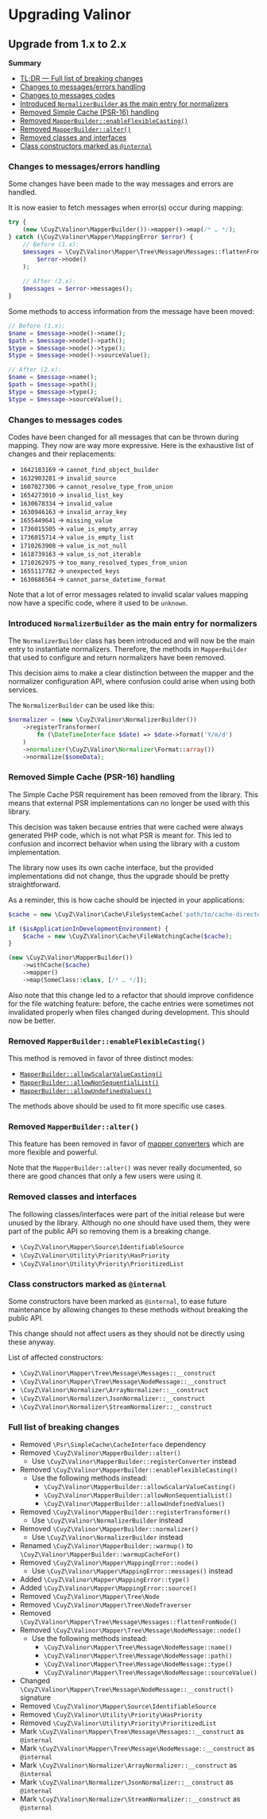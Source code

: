 # Upgrading Valinor

## Upgrade from 1.x to 2.x

**Summary**

- [TL;DR — Full list of breaking changes](#full-list-of-breaking-changes)
- [Changes to messages/errors handling](#changes-to-messageserrors-handling)
- [Changes to messages codes](#changes-to-messages-codes)
- [Introduced `NormalizerBuilder` as the main entry for normalizers](#introduced-normalizerbuilder-as-the-main-entry-for-normalizers)
- [Removed Simple Cache (PSR-16) handling](#removed-simple-cache-psr-16-handling)
- [Removed `MapperBuilder::enableFlexibleCasting()`](#removed-mapperbuilderenableflexiblecasting)
- [Removed `MapperBuilder::alter()`](#removed-mapperbuilderalter)
- [Removed classes and interfaces](#removed-classes-and-interfaces)
- [Class constructors marked as `@internal`](#class-constructors-marked-as-internal)

### Changes to messages/errors handling

Some changes have been made to the way messages and errors are handled.

It is now easier to fetch messages when error(s) occur during mapping:

```php
try {
    (new \CuyZ\Valinor\MapperBuilder())->mapper()->map(/* … */);
} catch (\CuyZ\Valinor\Mapper\MappingError $error) {
    // Before (1.x):
    $messages = \CuyZ\Valinor\Mapper\Tree\Message\Messages::flattenFromNode(
        $error->node()
    );
    
    // After (2.x):
    $messages = $error->messages();
}
```

Some methods to access information from the message have been moved:

```php
// Before (1.x):
$name = $message->node()->name();
$path = $message->node()->path();
$type = $message->node()->type();
$type = $message->node()->sourceValue();

// After (2.x):
$name = $message->name();
$path = $message->path();
$type = $message->type();
$type = $message->sourceValue();
```

### Changes to messages codes

Codes have been changed for all messages that can be thrown during mapping. They
now are way more expressive. Here is the exhaustive list of changes and their
replacements:

- `1642183169` → `cannot_find_object_builder`
- `1632903281` → `invalid_source`
- `1607027306` → `cannot_resolve_type_from_union`
- `1654273010` → `invalid_list_key`
- `1630678334` → `invalid_value`
- `1630946163` → `invalid_array_key`
- `1655449641` → `missing_value`
- `1736015505` → `value_is_empty_array`
- `1736015714` → `value_is_empty_list`
- `1710263908` → `value_is_not_null`
- `1618739163` → `value_is_not_iterable`
- `1710262975` → `too_many_resolved_types_from_union`
- `1655117782` → `unexpected_keys`
- `1630686564` → `cannot_parse_datetime_format`

Note that a lot of error messages related to invalid scalar values mapping now
have a specific code, where it used to be `unknown`.

### Introduced `NormalizerBuilder` as the main entry for normalizers

The `NormalizerBuilder` class has been introduced and will now be the main entry
to instantiate normalizers. Therefore, the methods in `MapperBuilder` that used
to configure and return normalizers have been removed.

This decision aims to make a clear distinction between the mapper and the
normalizer configuration API, where confusion could arise when using both
services.

The `NormalizerBuilder` can be used like this:

```php
$normalizer = (new \CuyZ\Valinor\NormalizerBuilder())
    ->registerTransformer(
        fn (\DateTimeInterface $date) => $date->format('Y/m/d')
    )
    ->normalizer(\CuyZ\Valinor\Normalizer\Format::array())
    ->normalize($someData);
```

### Removed Simple Cache (PSR-16) handling

The Simple Cache PSR requirement has been removed from the library. This means
that external PSR implementations can no longer be used with this library.

This decision was taken because entries that were cached were always generated
PHP code, which is not what PSR is meant for. This led to confusion and
incorrect behavior when using the library with a custom implementation.

The library now uses its own cache interface, but the provided implementations
did not change, thus the upgrade should be pretty straightforward.

As a reminder, this is how cache should be injected in your applications:

```php
$cache = new \CuyZ\Valinor\Cache\FileSystemCache('path/to/cache-directory');

if ($isApplicationInDevelopmentEnvironment) {
    $cache = new \CuyZ\Valinor\Cache\FileWatchingCache($cache);
}

(new \CuyZ\Valinor\MapperBuilder())
    ->withCache($cache)
    ->mapper()
    ->map(SomeClass::class, [/* … */]);
```

Also note that this change led to a refactor that should improve confidence for
the file watching feature: before, the cache entries were sometimes not
invalidated properly when files changed during development. This should now be
better.

### Removed `MapperBuilder::enableFlexibleCasting()`

This method is removed in favor of three distinct modes:

- [`MapperBuilder::allowScalarValueCasting()`](../usage/type-strictness-and-flexibility.md#allowing-scalar-value-casting)
- [`MapperBuilder::allowNonSequentialList()`](../usage/type-strictness-and-flexibility.md#allowing-non-sequential-lists)
- [`MapperBuilder::allowUndefinedValues()`](../usage/type-strictness-and-flexibility.md#allowing-undefined-values)

The methods above should be used to fit more specific use cases.

### Removed `MapperBuilder::alter()`

This feature has been removed in favor of [mapper converters] which are more
flexible and powerful.

Note that the `MapperBuilder::alter()` was never really documented, so there are
good chances that only a few users were using it.

[mapper converters]: ../how-to/convert-input.md

### Removed classes and interfaces

The following classes/interfaces were part of the initial release but were
unused by the library. Although no one should have used them, they were part of
the public API so removing them is a breaking change.

- `\CuyZ\Valinor\Mapper\Source\IdentifiableSource`
- `\CuyZ\Valinor\Utility\Priority\HasPriority`
- `\CuyZ\Valinor\Utility\Priority\PrioritizedList`

### Class constructors marked as `@internal`

Some constructors have been marked as `@internal`, to ease future maintenance by
allowing changes to these methods without breaking the public API.

This change should not affect users as they should not be directly using these
anyway.

List of affected constructors:

- `\CuyZ\Valinor\Mapper\Tree\Message\Messages::__construct`
- `\CuyZ\Valinor\Mapper\Tree\Message\NodeMessage::__construct`
- `\CuyZ\Valinor\Normalizer\ArrayNormalizer::__construct`
- `\CuyZ\Valinor\Normalizer\JsonNormalizer::__construct`
- `\CuyZ\Valinor\Normalizer\StreamNormalizer::__construct`

### Full list of breaking changes

- Removed `\Psr\SimpleCache\CacheInterface` dependency
- Removed `\CuyZ\Valinor\MapperBuilder::alter()`
    * Use `\CuyZ\Valinor\MapperBuilder::registerConverter` instead 
- Removed `\CuyZ\Valinor\MapperBuilder::enableFlexibleCasting()`
    * Use the following methods instead:
        - `\CuyZ\Valinor\MapperBuilder::allowScalarValueCasting()`
        - `\CuyZ\Valinor\MapperBuilder::allowNonSequentialList()`
        - `\CuyZ\Valinor\MapperBuilder::allowUndefinedValues()`
- Removed `\CuyZ\Valinor\MapperBuilder::registerTransformer()`
    * Use `\CuyZ\Valinor\NormalizerBuilder` instead
- Removed `\CuyZ\Valinor\MapperBuilder::normalizer()`
    * Use `\CuyZ\Valinor\NormalizerBuilder` instead
- Renamed `\CuyZ\Valinor\MapperBuilder::warmup()` to
  `\CuyZ\Valinor\MapperBuilder::warmupCacheFor()`
- Removed `\CuyZ\Valinor\Mapper\MappingError::node()`
    * Use `\CuyZ\Valinor\Mapper\MappingError::messages()` instead
- Added `\CuyZ\Valinor\Mapper\MappingError::type()`
- Added `\CuyZ\Valinor\Mapper\MappingError::source()`
- Removed `\CuyZ\Valinor\Mapper\Tree\Node`
- Removed `\CuyZ\Valinor\Mapper\Tree\NodeTraverser`
- Removed `\CuyZ\Valinor\Mapper\Tree\Message\Messages::flattenFromNode()`
- Removed `\CuyZ\Valinor\Mapper\Tree\Message\NodeMessage::node()`
    * Use the following methods instead:
        - `\CuyZ\Valinor\Mapper\Tree\Message\NodeMessage::name()`
        - `\CuyZ\Valinor\Mapper\Tree\Message\NodeMessage::path()`
        - `\CuyZ\Valinor\Mapper\Tree\Message\NodeMessage::type()`
        - `\CuyZ\Valinor\Mapper\Tree\Message\NodeMessage::sourceValue()`
- Changed `\CuyZ\Valinor\Mapper\Tree\Message\NodeMessage::__construct()` signature
- Removed `\CuyZ\Valinor\Mapper\Source\IdentifiableSource`
- Removed `\CuyZ\Valinor\Utility\Priority\HasPriority`
- Removed `\CuyZ\Valinor\Utility\Priority\PrioritizedList`
- Mark `\CuyZ\Valinor\Mapper\Tree\Message\Messages::__construct` as `@internal`
- Mark `\CuyZ\Valinor\Mapper\Tree\Message\NodeMessage::__construct` as `@internal`
- Mark `\CuyZ\Valinor\Normalizer\ArrayNormalizer::__construct` as `@internal`
- Mark `\CuyZ\Valinor\Normalizer\JsonNormalizer::__construct` as `@internal`
- Mark `\CuyZ\Valinor\Normalizer\StreamNormalizer::__construct` as `@internal`
